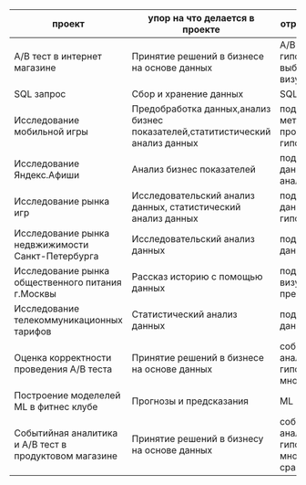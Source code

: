 проект|упор на что делается в проекте |отрабатываемые элементы|библиотеки
--|--|--|--
A/B тест в интернет магазине|Принятие решений в бизнесе на основе данных|A/B тест, приоритезация гипотез,проверка гипотез, выбор стат критерия, визуализация|pandas,numpy,matplotlib,scipy
SQL запрос|Сбор и хранение данных|SQL запрос|pandas,sqlalchemy
Исследование мобильной игры|Предобработка данных,анализ бизнес показателей,статитистический анализ данных|подготовка данных, метрики,когортный анализ, проверка гипотез,визуализация|pandas,numpy,matplotlib,seaborn,io,requests,scipy
Исследование Яндекс.Афиши|Анализ бизнес показателей|подготовка данных,метрики,когортный анализ,визуализация|pandas,numpy,matplotlib,seaborn,plotly
Исследование рынка игр|Исследовательский анализ данных, статистический анализ данных|подготовка и исследование данных, проверка гипотез,визуализация|pandas,matplotlib,plotly,seaborn,scipy
Исследование рынка недвжижимости Санкт-Петербурга|Исследовательский анализ данных| подготовка и исследование данных,визуализация|pandas,matplotlib,seaborn
Исследование рынка общественного питания г.Москвы|Рассказ историю с помощью данных|подготовка,исследование и визуализация данных, презентация|pandas, plotly,seaborn,matplotlib
Исследование телекоммуникационных тарифов|Статистический анализ данных|подготовка,исследование данных, проверка гипотез|pandas,scipy,numpy,matplotlib,seaborn
Оценка корректности проведения A/B теста|Принятие решений в бизнесе на основе данных|событийная аналитика,воронки,проверка гипотез,поправки на множественное сравнение|pandas,numpy,matplotlib,seaborn,io,requests,scipy,statsmodels
Построение моделелей ML в фитнес клубе|Прогнозы и предсказания|МL|pandas,matplotlib,sklearn, seaborn,scipy
Событийная аналитика и А/В тест в продуктовом магазине|Принятие решений в бизнесу на основе данных|событийная аналитика,воронки,проверка гипотез,поправки на множественное сравнение,визуализация|pandas, numpy,scipy,matplotlib,math
